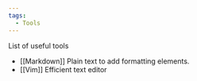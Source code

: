 ```yaml
---
tags:
  - Tools
---
```


List of useful tools

* [[Markdown]] Plain text to add formatting elements.
* [[Vim]]  Efficient text editor


